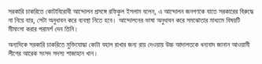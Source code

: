 সরকারি চাকরিতে কোটাবিরোধী আন্দোলন প্রসঙ্গে রফিকুল ইসলাম বলেন, এ আন্দোলন জনগণকে যাতে সরকারের বিরুদ্ধে না নিয়ে যায়, সেটা অনুধাবন করে ব্যবস্থা নিতে হবে। আন্দোলনের ভাষা অনুধাবন করে সমঝোতার মাধ্যমে বিষয়টি মীমাংসা করার পরামর্শ দেন তিনি।

অন্যদিকে সরকারি চাকরিতে মুক্তিযোদ্ধা কোটা বহাল রাখার জন্য রায় দেওয়ায় উচ্চ আদালতকে ধন্যবাদ জানান আওয়ামী লীগের আরেক সংসদ সদস্য শাজাহান খান।
